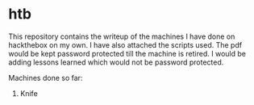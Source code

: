 # htb
This repository contains the writeup of the machines I have done on hackthebox on my own. I have also attached the scripts used.
The pdf would be kept password protected till the machine is retired. I would be adding lessons learned which would not be password protected.

Machines done so far:
<ol>
<li>Knife</li>
</ol>
